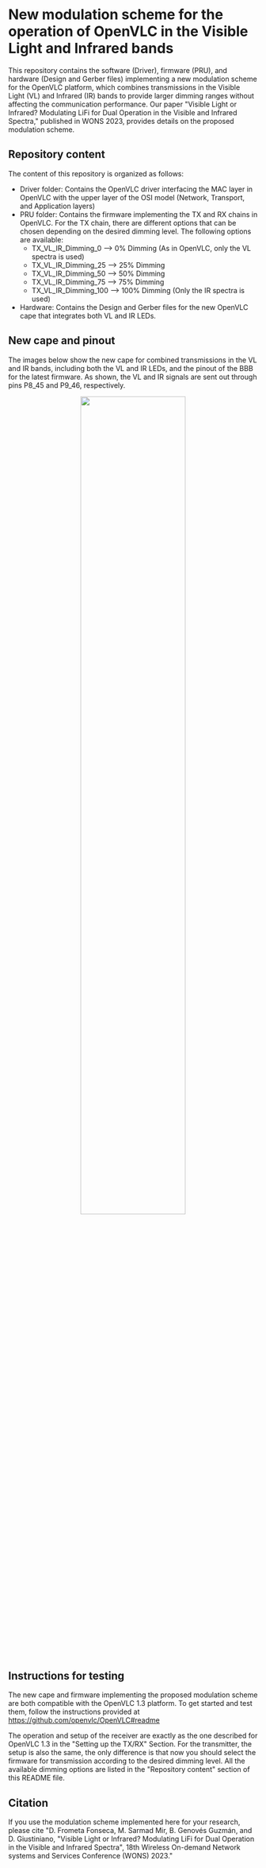 # New modulation scheme for the operation of OpenVLC in the Visible Light and Infrared bands

This repository contains the software (Driver), firmware (PRU), and hardware (Design and Gerber files) implementing a new modulation scheme for the OpenVLC platform, which combines transmissions in the Visible Light (VL) and Infrared (IR) bands to provide larger dimming ranges without affecting the communication performance. Our paper "Visible Light or Infrared? Modulating LiFi for Dual Operation in the Visible and Infrared Spectra," published in WONS 2023, provides details on the proposed modulation scheme.

## Repository content

The content of this repository is organized as follows:
* Driver folder: Contains the OpenVLC driver interfacing the MAC layer in OpenVLC with the upper layer of the OSI model (Network, Transport, and Application layers)
* PRU folder: Contains the firmware implementing the TX and RX chains in OpenVLC. For the TX chain, there are different options that can be chosen depending on the desired dimming level. The following options are available:
    * TX_VL_IR_Dimming_0 --> 0% Dimming (As in OpenVLC, only the VL spectra is used)
    * TX_VL_IR_Dimming_25 --> 25% Dimming 
    * TX_VL_IR_Dimming_50 --> 50% Dimming 
    * TX_VL_IR_Dimming_75 --> 75% Dimming 
    * TX_VL_IR_Dimming_100 --> 100% Dimming (Only the IR spectra is used)
* Hardware: Contains the Design and Gerber files for the new OpenVLC cape that integrates both VL and IR LEDs.

## New cape and pinout

The images below show the new cape for combined transmissions in the VL and IR bands, including both the VL and IR LEDs, and the pinout of the BBB for the latest firmware. As shown, the VL and IR signals are sent out through pins P8_45 and P9_46, respectively.

<p align="center">
  <img src="https://github.com/openvlc/OpenVLC/blob/0ad4af993fdec1f5115155dbd78354616e4488bc/Images/Cape_for_TX_in_VL_IR_bands.png" width="65%" >  
</p>

## Instructions for testing 

The new cape and firmware implementing the proposed modulation scheme are both compatible with the OpenVLC 1.3 platform. To get started and test them, follow the instructions provided at https://github.com/openvlc/OpenVLC#readme

The operation and setup of the receiver are exactly as the one described for OpenVLC 1.3 in the "Setting up the TX/RX" Section. For the transmitter, the setup is also the same, the only difference is that now you should select the firmware for transmission according to the desired dimming level. All the available dimming options are listed in the "Repository content" section of this README file.   

## Citation

If you use the modulation scheme implemented here for your research, please cite "D. Frometa Fonseca, M. Sarmad Mir, B. Genovés Guzmán, and  D. Giustiniano, "Visible Light or Infrared? Modulating LiFi for Dual Operation in the Visible and Infrared Spectra", 18th Wireless On-demand Network systems and Services Conference (WONS) 2023." 



